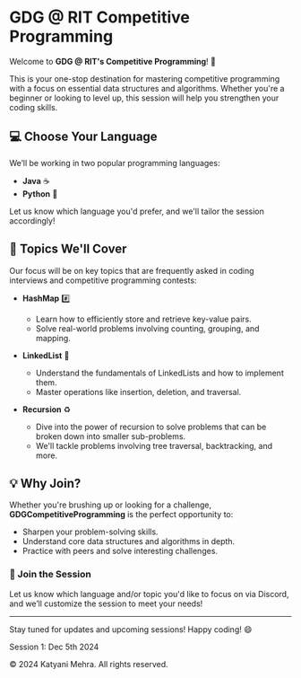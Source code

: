 # GDG @ RIT Competitive Programming

Welcome to **GDG @ RIT's Competitive Programming**! 🚀

This is your one-stop destination for mastering competitive programming with a focus on essential data structures and algorithms. Whether you're a beginner or looking to level up, this session will help you strengthen your coding skills.

## 💻 Choose Your Language

We’ll be working in two popular programming languages:

- **Java** ☕️
- **Python** 🐍

Let us know which language you'd prefer, and we'll tailor the session accordingly!

## 🔑 Topics We'll Cover

Our focus will be on key topics that are frequently asked in coding interviews and competitive programming contests:

- **HashMap** #️⃣
    - Learn how to efficiently store and retrieve key-value pairs.
    - Solve real-world problems involving counting, grouping, and mapping.

- **LinkedList** 🔗
    - Understand the fundamentals of LinkedLists and how to implement them.
    - Master operations like insertion, deletion, and traversal.

- **Recursion** ♻️
    - Dive into the power of recursion to solve problems that can be broken down into smaller sub-problems.
    - We'll tackle problems involving tree traversal, backtracking, and more.

## 💡 Why Join?

Whether you're brushing up or looking for a challenge, **GDGCompetitiveProgramming** is the perfect opportunity to:

- Sharpen your problem-solving skills.
- Understand core data structures and algorithms in depth.
- Practice with peers and solve interesting challenges.

### 🤝 Join the Session

Let us know which language and/or topic you'd like to focus on via Discord, and we’ll customize the session to meet your needs!

---

Stay tuned for updates and upcoming sessions! Happy coding! 😄


Session 1: Dec 5th 2024


© 2024 Katyani Mehra. All rights reserved.
